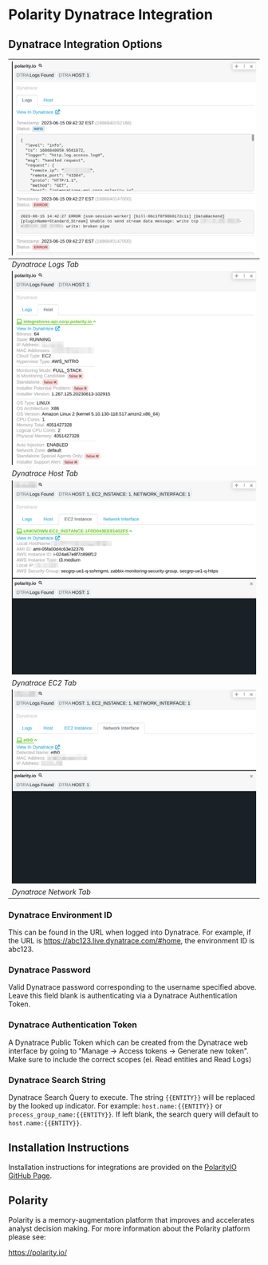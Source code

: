 # Polarity Dynatrace Integration

## Dynatrace Integration Options

| ![](images/example-1.png) | 
|---|
| _Dynatrace Logs Tab_ | 
| ![](images/example-2.png) |
| _Dynatrace Host Tab_ |
| ![](images/example-3.png) |
| _Dynatrace EC2 Tab_ |
| ![](images/example-4.png) |
| _Dynatrace Network Tab_ |


### Dynatrace Environment ID

This can be found in the URL when logged into Dynatrace. For example, if the URL is https://abc123.live.dynatrace.com/#home, the environment ID is abc123.

### Dynatrace Password

Valid Dynatrace password corresponding to the username specified above. Leave this field blank is authenticating via a Dynatrace Authentication Token.

### Dynatrace Authentication Token

A Dynatrace Public Token which can be created from the Dynatrace web interface by going to "Manage -> Access tokens -> Generate new token". Make sure to include the correct scopes (ei. Read entities and Read Logs)

### Dynatrace Search String

Dynatrace Search Query to execute. The string `{{ENTITY}}` will be replaced by the looked up indicator. For example: `host.name:{{ENTITY}}` or `process_group_name:{{ENTITY}}`. If left blank, the search query will default to `host.name:{{ENTITY}}`.

## Installation Instructions

Installation instructions for integrations are provided on the [PolarityIO GitHub Page](https://polarityio.github.io/).

## Polarity

Polarity is a memory-augmentation platform that improves and accelerates analyst decision making. For more information about the Polarity platform please see:

https://polarity.io/

